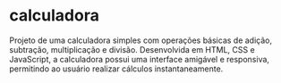# calculadora
Projeto de uma calculadora simples com operações básicas de adição, subtração, multiplicação e divisão. Desenvolvida em HTML, CSS e JavaScript, a calculadora possui uma interface amigável e responsiva, permitindo ao usuário realizar cálculos instantaneamente.
